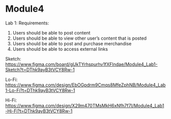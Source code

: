 # Module4

Lab 1:
Requirements:
1. Users should be able to post content
2. Users should be able to view other user’s content that is posted
3. Users should be able to post and purchase merchandise
4. Users should be able to access external links 

Sketch: https://www.figma.com/board/gUkTYrhspurhv1fXFlndae/Module4_Lab1-Sketch?t=DThk9ayB3tVCY8Rw-1

Lo-Fi: https://www.figma.com/design/EbOGpdrm9Cmqs8MfeZphNB/Module4_Lab1-Lo-Fi?t=DThk9ayB3tVCY8Rw-1

Hi-Fi: https://www.figma.com/design/X29m470TMsMkH6xNfh7f7I/Module4_Lab1-Hi-Fi?t=DThk9ayB3tVCY8Rw-1
